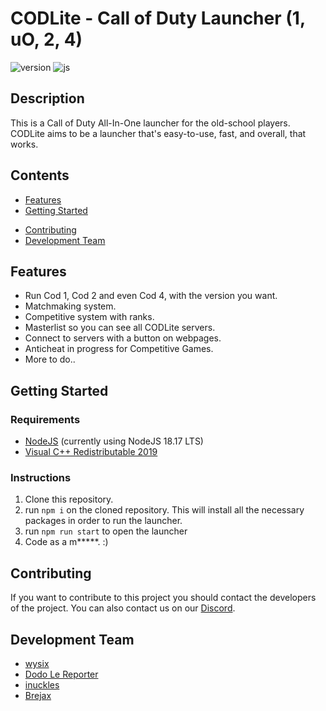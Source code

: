 # CODLite - Call of Duty Launcher (1, uO, 2, 4)

![version](https://img.shields.io/badge/version-0.0.1-blue.svg)
![js](https://img.shields.io/badge/language-JavaScript-yellow.svg)

## Description

This is a Call of Duty All-In-One launcher for the old-school players.
CODLite aims to be a launcher that's easy-to-use, fast, and overall, that works.


## Contents

- [Features](#Features)
- [Getting Started](#Getting-Started)
<!-- - [Recommended extensions/settings VS Code](#Recommended-extensions-settings-VS-Code) -->
- [Contributing](#Contributing)
- [Development Team](#Development-Team)

## Features
- Run Cod 1, Cod 2 and even Cod 4, with the version you want.
- Matchmaking system.
- Competitive system with ranks.
- Masterlist so you can see all CODLite servers.
- Connect to servers with a button on webpages.
- Anticheat in progress for Competitive Games.
- More to do..

## Getting Started

### Requirements

- [NodeJS](https://nodejs.org/en/download) (currently using NodeJS 18.17 LTS)
- [Visual C++ Redistributable 2019](https://aka.ms/vs/16/release/VC_redist.x64.exe)

### Instructions

1. Clone this repository.
2. run `npm i` on the cloned repository. This will install all the necessary packages in order to run the launcher.
3. run `npm run start` to open the launcher
4. Code as a m*****. :)

<!-- ## Recommended extensions settings VS Code -->
<!-- - [Lua by sumneko](https://marketplace.visualstudio.com/items?itemName=sumneko.lua) -->

## Contributing

If you want to contribute to this project you should contact the developers of the project.
You can also contact us on our [Discord](https://discord.gg/TfK8RPCuFN).

## Development Team

- [wysix](https://github.com/wysixontheflux)
- [Dodo Le Reporter](https://github.com/dodolereporter)
- [inuckles](https://github.com/bcortezf)
- [Brejax]([https://github.com/mambuzrrr)
